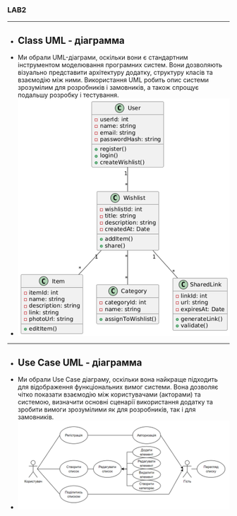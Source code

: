 ### LAB2 


___

 - ## Class UML - діаграмма
 - Ми обрали UML-діаграми, оскільки вони є стандартним інструментом моделювання програмних систем. Вони дозволяють візуально представити архітектуру додатку, структуру класів та взаємодію між ними. Використання UML робить опис системи зрозумілим для розробників і замовників, а також спрощує подальшу розробку і тестування.
 - ![Class UML - diagram](docassets/uml-diagram.png)

___

 - ## Use Case UML - діаграмма
 - Ми обрали Use Case діаграму, оскільки вона найкраще підходить для відображення функціональних вимог системи. Вона дозволяє чітко показати взаємодію між користувачами (акторами) та системою, визначити основні сценарії використання додатку та зробити вимоги зрозумілими як для розробників, так і для замовників.
 - ![Use Case UML - diagram](docassets/UseCase-UML-diagram.png)
